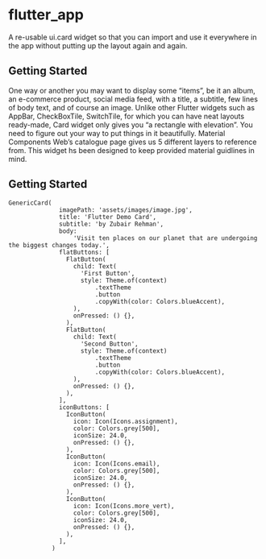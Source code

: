 # flutter_app

A re-usable ui.card widget so that you can import and use it everywhere in the app without putting up the layout again and again.

## Getting Started

One way or another you may want to display some “items”, be it an album, an e-commerce product, social media feed, with a title, a subtitle, few lines of body text, and of course an image. Unlike other Flutter widgets such as AppBar, CheckBoxTile, SwitchTile, for which you can have neat layouts ready-made, Card widget only gives you “a rectangle with elevation”. You need to figure out your way to put things in it beautifully. Material Components Web’s catalogue page gives us 5 different layers to reference from. This widget hs been designed to keep provided material guidlines in mind.

## Getting Started

```
GenericCard(
              imagePath: 'assets/images/image.jpg',
              title: 'Flutter Demo Card',
              subtitle: 'by Zubair Rehman',
              body:
                  'Visit ten places on our planet that are undergoing the biggest changes today.',
              flatButtons: [
                FlatButton(
                  child: Text(
                    'First Button',
                    style: Theme.of(context)
                        .textTheme
                        .button
                        .copyWith(color: Colors.blueAccent),
                  ),
                  onPressed: () {},
                ),
                FlatButton(
                  child: Text(
                    'Second Button',
                    style: Theme.of(context)
                        .textTheme
                        .button
                        .copyWith(color: Colors.blueAccent),
                  ),
                  onPressed: () {},
                ),
              ],
              iconButtons: [
                IconButton(
                  icon: Icon(Icons.assignment),
                  color: Colors.grey[500],
                  iconSize: 24.0,
                  onPressed: () {},
                ),
                IconButton(
                  icon: Icon(Icons.email),
                  color: Colors.grey[500],
                  iconSize: 24.0,
                  onPressed: () {},
                ),
                IconButton(
                  icon: Icon(Icons.more_vert),
                  color: Colors.grey[500],
                  iconSize: 24.0,
                  onPressed: () {},
                ),
              ],
            )
```